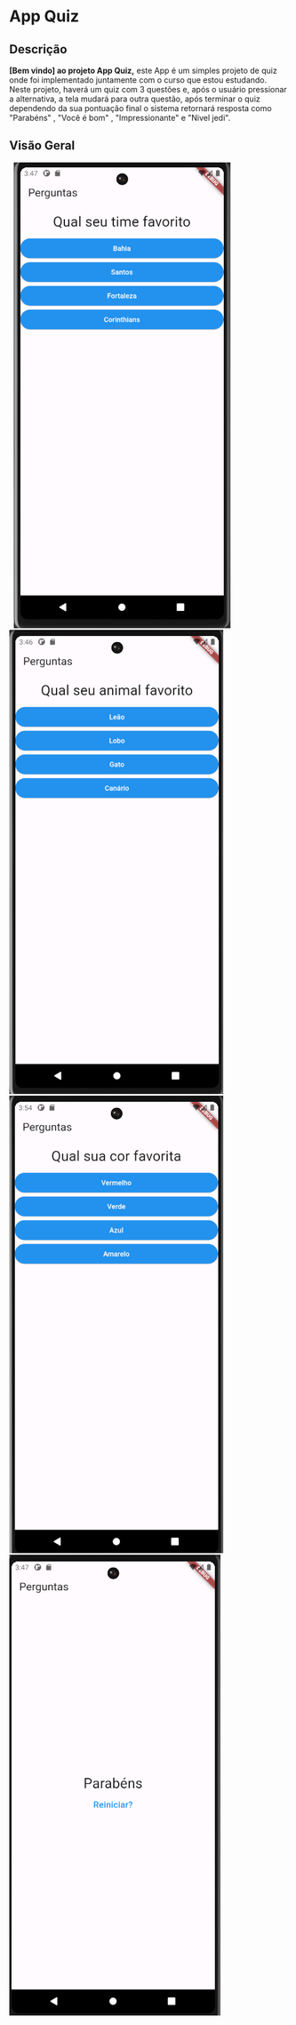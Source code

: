 # App Quiz

## Descrição

**[Bem vindo] ao projeto App Quiz,** este App é um simples projeto de quiz onde foi implementado juntamente com o curso que estou estudando. Neste projeto, haverá um quiz com 3 questões e, após o usuário pressionar a alternativa, a tela mudará para outra questão, após terminar o quiz dependendo da sua pontuação final o sistema retornará resposta como "Parabéns" , "Você é bom" , "Impressionante" e "Nivel jedi".

## Visão Geral

&nbsp; ![img questao1](Screenshots/questao3.png)  &nbsp; &nbsp; ![img questao2](Screenshots/questao2.png) 
&nbsp; ![img questao3](Screenshots/questao1.png) &nbsp; ![img questao3](Screenshots/questao4.png) 

